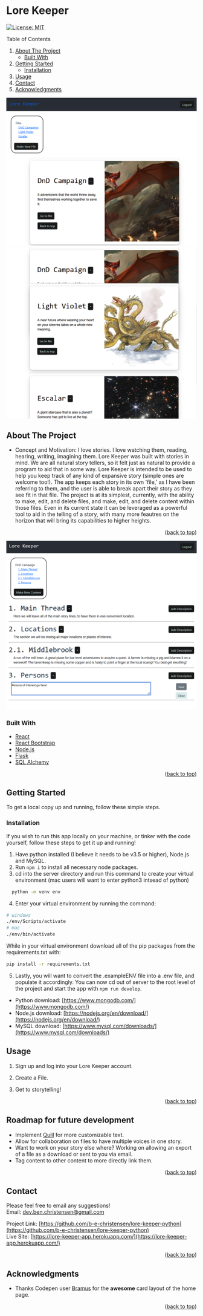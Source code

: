 # Lore Keeper

<div id="top"></div>

[![License: MIT](https://img.shields.io/badge/License-MIT-yellow.svg)](https://opensource.org/licenses/MIT)

  <summary>Table of Contents</summary>
  <ol>
    <li>
      <a href="#about-the-project">About The Project</a>
      <ul>
        <li><a href="#built-with">Built With</a></li>
      </ul>
    </li>
    <li>
      <a href="#getting-started">Getting Started</a>
      <ul>
        <li><a href="#installation">Installation</a></li>
      </ul>
    </li>
    <li><a href="#usage">Usage</a></li>
    <li><a href="#contact">Contact</a></li>
    <li><a href="#acknowledgments">Acknowledgments</a></li>
  </ol>

![generated HTML screen shot](./readme-images/homepageOne.png)
![generated HTML screen shot](./readme-images/homepageTwo.png)

<!-- ABOUT THE PROJECT -->
## About The Project

* Concept and Motivation: I love stories. I love watching them, reading, hearing, writing, imagining them. Lore Keeper was built with stories in mind. We are all natural story tellers, so it felt just as natural to provide a program to aid that in some way. Lore Keeper is intended to be used to help you keep track of any kind of expansive story (simple ones are welcome too!). The app keeps each story in its own 'file,' as I have been referring to them, and the user is able to break apart their story as they see fit in that file. The project is at its simplest, currently, with the ability to make, edit, and delete files, and make, edit, and delete content within those files. Even in its current state it can be leveraged as a powerful tool to aid in the telling of a story, with many more feautres on the horizon that will bring its capabilities to higher heights.  


<p align="right">(<a href="#top">back to top</a>)</p> 

![generated HTML screen shot](./readme-images/file.png)

### Built With

* [React](https://reactjs.org/)
* [React Bootstrap](https://react-bootstrap.github.io/)
* [Node.js](https://nodejs.dev/)
* [Flask](https://flask.palletsprojects.com/en/2.2.x/)
* [SQL Alchemy](https://www.sqlalchemy.org/)



<p align="right">(<a href="#top">back to top</a>)</p>

<!-- GETTING STARTED -->
## Getting Started

To get a local copy up and running, follow these simple steps.


### Installation
If you wish to run this app locally on your machine, or tinker with the code yourself, follow these steps to get it up and running!

1. Have python installed (I believe it needs to be v3.5 or higher), Node.js and MySQL.  
2. Run ``` npm i ``` to install all necessary node packages.
3. cd into the server directory and run this command to create your virtual environment (mac users will want to enter python3 intsead of python)
```sh
  python -m venv env 
  ```
4. Enter your virtual environment by running the command:
```sh
# windows 
./env/Scripts/activate
# mac
./env/bin/activate
```
While in your virtual environment download all of the pip packages from the requirements.txt with:
```sh
pip install -r requirements.txt
```
5. Lastly, you will want to convert the .exampleENV file into a .env file, and populate it accordingly. You can now cd out of server to the root level of the project and start the app with ``` npm run develop ```.  

* Python download: [https://www.mongodb.com/](https://www.mongodb.com/)  
* Node.js download: [https://nodejs.org/en/download/](https://nodejs.org/en/download/)  
* MySQL download: [https://www.mysql.com/downloads/](https://www.mysql.com/downloads/)  


<!-- USAGE EXAMPLES -->
## Usage

1. Sign up and log into your Lore Keeper account.

2. Create a File.

3. Get to storytelling!


<p align="right">(<a href="#top">back to top</a>)</p>

<!-- ROADMAP -->
## Roadmap for future development

- Implement [Quill](https://quilljs.com/) for more customizable text. 
- Allow for collaboration on files to have multiple voices in one story.
- Want to work on your story else where? Working on allowing an export of a file as a download or sent to you via email.
- Tag content to other content to more directly link them.

<!-- See the [open issues](https://github.com/github_username/repo_name/issues) for a full list of proposed features (and known issues). -->

<p align="right">(<a href="#top">back to top</a>)</p>




<!-- CONTACT -->
## Contact

Please feel free to email any suggestions!  
Email: dev.ben.christensen@gmail.com

Project Link: [https://github.com/b-e-christensen/lore-keeper-python](https://github.com/b-e-christensen/lore-keeper-python)  
Live Site: [https://lore-keeper-app.herokuapp.com/](https://lore-keeper-app.herokuapp.com/)

<p align="right">(<a href="#top">back to top</a>)</p>



<!-- ACKNOWLEDGMENTS -->
## Acknowledgments

* Thanks Codepen user [Bramus](https://codepen.io/bramus) for the **awesome** card layout of the home page. 

<p align="right">(<a href="#top">back to top</a>)</p>
